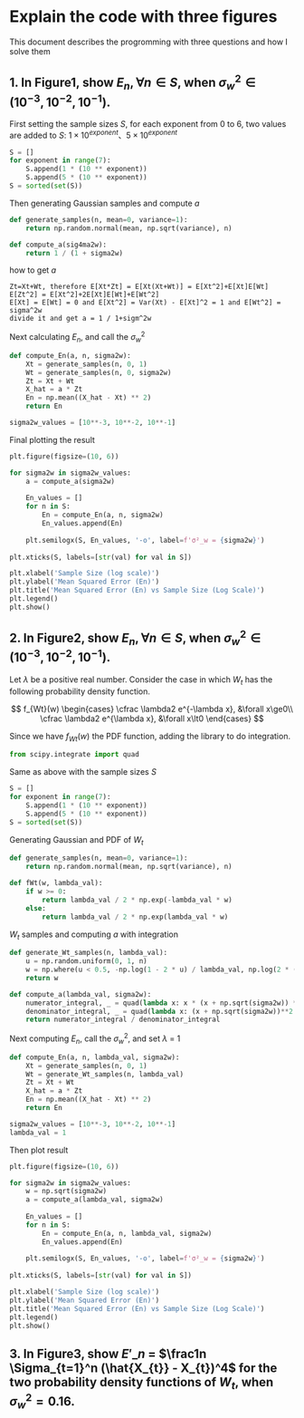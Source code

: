 # Explain the code with three figures

This document describes the progromming with three questions and how I solve them

## 1. In Figure1, show $E_{n}, \forall n \in S$, when $\sigma^{2}_{w}∈ (10^{-3}, 10^{-2}, 10^{-1}).$

First setting the sample sizes $S$, for each exponent from 0 to 6, two values are added to $S$: $1\times10^{exponent} 、
5\times10^{exponent}$
```python
S = []
for exponent in range(7):
    S.append(1 * (10 ** exponent))
    S.append(5 * (10 ** exponent))
S = sorted(set(S))
```
Then generating Gaussian samples and compute $a$
```python
def generate_samples(n, mean=0, variance=1):
    return np.random.normal(mean, np.sqrt(variance), n)

def compute_a(sig4ma2w):
    return 1 / (1 + sigma2w)
```
how to get $a$
```
Zt=Xt+Wt, therefore E[Xt*Zt] = E[Xt(Xt+Wt)] = E[Xt^2]+E[Xt]E[Wt]
E[Zt^2] = E[Xt^2]+2E[Xt]E[Wt]+E[Wt^2]
E[Xt] = E[Wt] = 0 and E[Xt^2] = Var(Xt) - E[Xt]^2 = 1 and E[Wt^2] = sigma^2w
divide it and get a = 1 / 1+sigm^2w
```
Next calculating $E_{n}$, and call the $\sigma^{2}_{w}$
```python
def compute_En(a, n, sigma2w):
    Xt = generate_samples(n, 0, 1)
    Wt = generate_samples(n, 0, sigma2w) 
    Zt = Xt + Wt
    X_hat = a * Zt
    En = np.mean((X_hat - Xt) ** 2)
    return En

sigma2w_values = [10**-3, 10**-2, 10**-1]
```
Final plotting the result
```python
plt.figure(figsize=(10, 6))

for sigma2w in sigma2w_values:
    a = compute_a(sigma2w)
    
    En_values = []
    for n in S:
        En = compute_En(a, n, sigma2w)
        En_values.append(En)
    
    plt.semilogx(S, En_values, '-o', label=f'σ²_w = {sigma2w}')
    
plt.xticks(S, labels=[str(val) for val in S])

plt.xlabel('Sample Size (log scale)')
plt.ylabel('Mean Squared Error (En)')
plt.title('Mean Squared Error (En) vs Sample Size (Log Scale)')
plt.legend()
plt.show()
```

## 2. In Figure2, show $E_{n}, \forall n \in S$, when $\sigma^{2}_{w}∈ (10^{-3}, 10^{-2}, 10^{-1}).$
Let $\lambda$ be a positive real number. Consider the case in which $W_{t}$ has the following probability density function.

$$
f_{Wt}(w)
\begin{cases}
\cfrac \lambda2 e^{-\lambda x}, &\forall x\ge0\\
\cfrac \lambda2 e^{\lambda x}, &\forall x\lt0
\end{cases}
$$

Since we have $f_{Wt}(w)$ the PDF function, adding the library to do integration.
```python
from scipy.integrate import quad
```
Same as above with the sample sizes $S$
```python
S = []
for exponent in range(7):
    S.append(1 * (10 ** exponent))
    S.append(5 * (10 ** exponent))
S = sorted(set(S))
```
Generating Gaussian and PDF of $W_{t}$
```python
def generate_samples(n, mean=0, variance=1):
    return np.random.normal(mean, np.sqrt(variance), n)

def fWt(w, lambda_val):
    if w >= 0:
        return lambda_val / 2 * np.exp(-lambda_val * w)
    else:
        return lambda_val / 2 * np.exp(lambda_val * w)
```

$W_{t}$ samples and computing $a$ with integration
```python
def generate_Wt_samples(n, lambda_val):
    u = np.random.uniform(0, 1, n)
    w = np.where(u < 0.5, -np.log(1 - 2 * u) / lambda_val, np.log(2 * (u - 0.5)) / lambda_val)
    return w

def compute_a(lambda_val, sigma2w):
    numerator_integral, _ = quad(lambda x: x * (x + np.sqrt(sigma2w)) * np.exp(-x**2 / 2) * fWt(x, lambda_val), -np.inf, np.inf)
    denominator_integral, _ = quad(lambda x: (x + np.sqrt(sigma2w))**2 * fWt(x, lambda_val), -np.inf, np.inf)
    return numerator_integral / denominator_integral
```
Next computing $E_{n}$, call the $\sigma^{2}_{w}$, and set $\lambda$ = 1
```python
def compute_En(a, n, lambda_val, sigma2w):
    Xt = generate_samples(n, 0, 1)
    Wt = generate_Wt_samples(n, lambda_val)
    Zt = Xt + Wt
    X_hat = a * Zt
    En = np.mean((X_hat - Xt) ** 2)
    return En

sigma2w_values = [10**-3, 10**-2, 10**-1]
lambda_val = 1
```
Then plot result
```python
plt.figure(figsize=(10, 6))

for sigma2w in sigma2w_values:
    w = np.sqrt(sigma2w)
    a = compute_a(lambda_val, sigma2w)
    
    En_values = []
    for n in S:
        En = compute_En(a, n, lambda_val, sigma2w)
        En_values.append(En)
    
    plt.semilogx(S, En_values, '-o', label=f'σ²_w = {sigma2w}')
    
plt.xticks(S, labels=[str(val) for val in S])

plt.xlabel('Sample Size (log scale)')
plt.ylabel('Mean Squared Error (En)')
plt.title('Mean Squared Error (En) vs Sample Size (Log Scale)')
plt.legend()
plt.show()
```
## 3. In Figure3, show $E'\_{n}$ = $\frac1n \Sigma_{t=1}^n (\hat{X_{t}} - X_{t})^4$ for the two probability density functions of $W_{t}$, when $\sigma^{2}_{w}= 0.16.$
